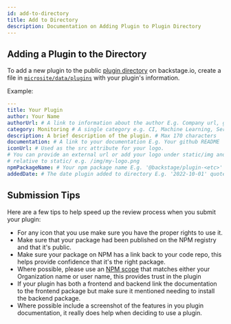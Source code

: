```yaml
---
id: add-to-directory
title: Add to Directory
description: Documentation on Adding Plugin to Plugin Directory
---
```


## Adding a Plugin to the Directory

To add a new plugin to the public [plugin directory](https://backstage.io/plugins)
on backstage.io, create a file in
[`microsite/data/plugins`](https://github.com/backstage/backstage/tree/master/microsite/data/plugins)
with your plugin's information.

Example:

```yaml title="my-custom-plugin.yaml"
---
title: Your Plugin
author: Your Name
authorUrl: # A link to information about the author E.g. Company url, github user profile, etc
category: Monitoring # A single category e.g. CI, Machine Learning, Services, Monitoring
description: A brief description of the plugin. # Max 170 characters
documentation: # A link to your documentation E.g. Your github README
iconUrl: # Used as the src attribute for your logo.
# You can provide an external url or add your logo under static/img and provide a path
# relative to static/ e.g. /img/my-logo.png
npmPackageName: # Your npm package name E.g. '@backstage/plugin-<etc>' quotes are required
addedDate: # The date plugin added to directory E.g. '2022-10-01' quotes are required
```

## Submission Tips

Here are a few tips to help speed up the review process when you submit your plugin:

- For any icon that you use make sure you have the proper rights to use it.
- Make sure that your package had been published on the NPM registry and that it's public.
- Make sure your package on NPM has a link back to your code repo, this helps provide confidence that it's the right package.
- Where possible, please use an [NPM scope](https://docs.npmjs.com/about-scopes) that matches either your Organization name or user name, this provides trust in the plugin
- If your plugin has both a frontend and backend link the documentation to the frontend package but make sure it mentioned needing to install the backend package.
- Where possible include a screenshot of the features in you plugin documentation, it really does help when deciding to use a plugin.

